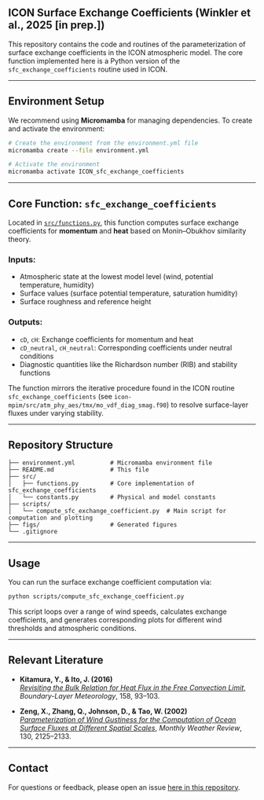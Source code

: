 ## ICON Surface Exchange Coefficients (Winkler et al., 2025 [in prep.])

This repository contains the code and routines of the parameterization of surface exchange coefficients in the ICON atmospheric model. The core function implemented here is a Python version of the `sfc_exchange_coefficients` routine used in ICON.

---

## Environment Setup

We recommend using **Micromamba** for managing dependencies. To create and activate the environment:

```bash
# Create the environment from the environment.yml file
micromamba create --file environment.yml

# Activate the environment
micromamba activate ICON_sfc_exchange_coefficients
```

---

## Core Function: `sfc_exchange_coefficients`

Located in [`src/functions.py`](src/functions.py), this function computes surface exchange coefficients for **momentum** and **heat** based on Monin–Obukhov similarity theory.

### Inputs:
- Atmospheric state at the lowest model level (wind, potential temperature, humidity)
- Surface values (surface potential temperature, saturation humidity)
- Surface roughness and reference height

### Outputs:
- `cD`, `cH`: Exchange coefficients for momentum and heat
- `cD_neutral`, `cH_neutral`: Corresponding coefficients under neutral conditions
- Diagnostic quantities like the Richardson number (RIB) and stability functions

The function mirrors the iterative procedure found in the ICON routine `sfc_exchange_coefficients` (see `icon-mpim/src/atm_phy_aes/tmx/mo_vdf_diag_smag.f90`) to resolve surface-layer fluxes under varying stability.

---

## Repository Structure

```
├── environment.yml          # Micromamba environment file
├── README.md                # This file
├── src/
│   ├── functions.py         # Core implementation of sfc_exchange_coefficients
│   └── constants.py         # Physical and model constants
├── scripts/
│   └── compute_sfc_exchange_coefficient.py  # Main script for computation and plotting
├── figs/                    # Generated figures
└── .gitignore
```

---

## Usage

You can run the surface exchange coefficient computation via:

```bash
python scripts/compute_sfc_exchange_coefficient.py
```

This script loops over a range of wind speeds, calculates exchange coefficients, and generates corresponding plots for different wind thresholds and atmospheric conditions.

---

## Relevant Literature

- **Kitamura, Y., & Ito, J. (2016)**  
  [*Revisiting the Bulk Relation for Heat Flux in the Free Convection Limit*](https://doi.org/10.1007/s10546-015-0075-z), *Boundary-Layer Meteorology*, 158, 93–103.

- **Zeng, X., Zhang, Q., Johnson, D., & Tao, W. (2002)**  
  [*Parameterization of Wind Gustiness for the Computation of Ocean Surface Fluxes at Different Spatial Scales*](https://doi.org/10.1175/1520-0493(2002)130<2125:POWGFT>2.0.CO;2), *Monthly Weather Review*, 130, 2125–2133.

---

## Contact

For questions or feedback, please open an issue [here in this repository](https://github.com/mariuswinkler/Winkler_et_al_ICON_Surface_Exchange_paper_2025/issues).
